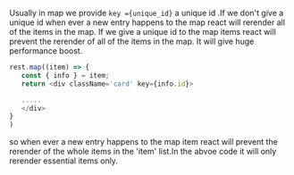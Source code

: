 Usually in map we provide  `key ={unique_id}` a unique id .If we don't give  a unique id when ever a new entry happens to the map react will rerender all of the items in the map.
If we give a unique id to the map items react will prevent the rerender of all of the items in the map. It will give huge performance boost.


```javascript
rest.map((item) => {
   const { info } = item;
   return <div className='card' key={info.id}>

   .....
   </div>
} 
)
```

so when ever a new entry happens to the map item react will prevent the rerender of the whole items in the 'item' list.In the abvoe code it will only rerender essential items only.
